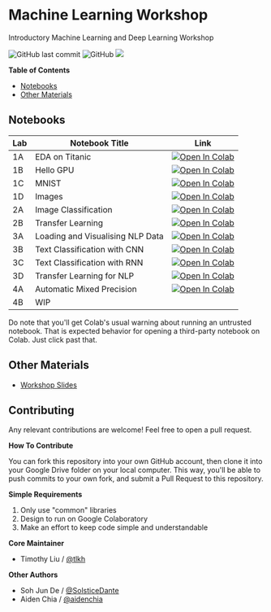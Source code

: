 # Machine Learning Workshop

Introductory Machine Learning and Deep Learning Workshop

![GitHub last commit](https://img.shields.io/github/last-commit/OpenSUTD/machine-learning-workshop.svg) ![GitHub](https://img.shields.io/github/license/OpenSUTD/machine-learning-workshop.svg) ![](https://img.shields.io/github/repo-size/OpenSUTD/machine-learning-workshop.svg)

**Table of Contents**

* [Notebooks](#notebooks)
* [Other Materials](#other-materials)

## Notebooks

| Lab | Notebook Title                       | Link |
| --- | ------------------------------------ | ---- |
| 1A  | EDA on Titanic                       | [![Open In Colab](https://colab.research.google.com/assets/colab-badge.svg)](https://colab.research.google.com/github/OpenSUTD/machine-learning-workshop/blob/master/labs/Lab%201A%20-%20EDA%20on%20Titanic.ipynb) |
| 1B  | Hello GPU                            | [![Open In Colab](https://colab.research.google.com/assets/colab-badge.svg)](https://colab.research.google.com/github/OpenSUTD/machine-learning-workshop/blob/master/labs/Lab%201B%20-%20Hello%20GPU.ipynb) |
| 1C  | MNIST                                | [![Open In Colab](https://colab.research.google.com/assets/colab-badge.svg)](https://colab.research.google.com/github/OpenSUTD/machine-learning-workshop/blob/master/labs/Lab%201C%20-%20MNIST.ipynb) |
| 1D  | Images                               | [![Open In Colab](https://colab.research.google.com/assets/colab-badge.svg)](https://colab.research.google.com/github/OpenSUTD/machine-learning-workshop/blob/master/labs/Lab%201D%20-%20Images.ipynb) |
| 2A  | Image Classification                 | [![Open In Colab](https://colab.research.google.com/assets/colab-badge.svg)](https://colab.research.google.com/github/OpenSUTD/machine-learning-workshop/blob/master/labs/Lab%202A%20-%20Image%20Classification.ipynb) |
| 2B  | Transfer Learning                    | [![Open In Colab](https://colab.research.google.com/assets/colab-badge.svg)](https://colab.research.google.com/github/OpenSUTD/machine-learning-workshop/blob/master/labs/Lab%202B%20-%20Transfer%20Learning.ipynb) |
| 3A  | Loading and Visualising NLP Data     | [![Open In Colab](https://colab.research.google.com/assets/colab-badge.svg)](https://colab.research.google.com/github/OpenSUTD/machine-learning-workshop/blob/master/labs/Lab%203A%20-%20Loading%20and%20Visualising%20NLP%20Data.ipynb) |
| 3B  | Text Classification with CNN         | [![Open In Colab](https://colab.research.google.com/assets/colab-badge.svg)](https://colab.research.google.com/github/OpenSUTD/machine-learning-workshop/blob/master/labs/Lab%203B%20-%20CNN.ipynb) |
| 3C  | Text Classification with RNN         | [![Open In Colab](https://colab.research.google.com/assets/colab-badge.svg)](https://colab.research.google.com/github/OpenSUTD/machine-learning-workshop/blob/master/labs/Lab%203C%20-%20LSTM.ipynb) |
| 3D  | Transfer Learning for NLP            | [![Open In Colab](https://colab.research.google.com/assets/colab-badge.svg)](https://colab.research.google.com/github/OpenSUTD/machine-learning-workshop/blob/master/labs/Lab%203D%20-%20Transfer%20Learning%20in%20NLP.ipynb) |
| 4A  | Automatic Mixed Precision            | [![Open In Colab](https://colab.research.google.com/assets/colab-badge.svg)](https://colab.research.google.com/github/NVIDIA/DeepLearningExamples/blob/master/TensorFlow/docs/amp/notebook_v1.14/auto_mixed_precision_demo_cifar10.ipynb) |
| 4B  | WIP                                  |                                      |



Do note that you'll get Colab's usual warning about running an untrusted notebook. That is expected behavior for opening a third-party notebook on Colab. Just click past that.

## Other Materials

* [Workshop Slides](https://drive.google.com/open?id=1yFUOCdwcvAwMPjRhd37u85h9b78TXS4u)

## Contributing

Any relevant contributions are welcome! Feel free to open a pull request. 

**How To Contribute**

You can fork this repository into your own GitHub account, then clone it into your Google Drive folder on your local computer. This way, you'll be able to push commits to your own fork, and submit a Pull Request to this repository.

**Simple Requirements**

1. Only use "common" libraries
2. Design to run on Google Colaboratory
3. Make an effort to keep code simple and understandable

**Core Maintainer**

* Timothy Liu / [@tlkh](https://github.com/tlkh)

**Other Authors**

* Soh Jun De / [@SolsticeDante](https://github.com/SolsticeDante)
* Aiden Chia / [@aidenchia](https://github.com/aidenchia)
